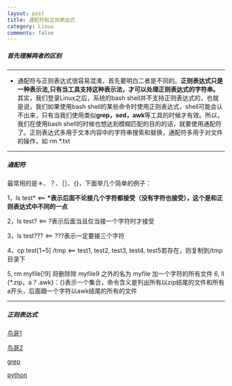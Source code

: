 ```yaml
---
layout: post
title: 通配符和正则表达式
category: Linux
comments: false
---
```


##### 首先理解两者的区别
***
* 通配符与正则表达式很容易混淆，首先要明白二者是不同的。**正则表达式只是一种表示法,只有当工具支持这种表示法，才可以处理正则表达式的字符串。** 其实，我们登录Linux之后，系统的bash shell并不支持正则表达式的，也就是说，我们如果使用bash shell的某些命令时使用正则表达式，shell可能会认不出来，只有当我们使用类似**grep，sed，awk**等工具的时候才有效。所以，我们在使用bash shell的时候也想达到模糊匹配的目的的话，就要使用通配符了。正则表达式多用于文本内容中的字符串搜索和替换，通配符多用于对文件的操作，如 rm \*.txt

***

##### 通配符

最常用的是＊、？、［］、{}，下面举几个简单的例子：

1，ls test\*      <== **\*表示后面不论接几个字符都接受（没有字符也接受），这个是和正则表达式中不同的一点**

2，ls test?       <== ?表示后面当且仅当接一个字符时才接受

3，ls test???       <== ???表示一定要接三个字符

4，cp  test[1~5] /tmp      <== test1, test2, test3, test4, test5若存在，则复制到/tmp目录下  

5, rm myfile[!9] 将删除除 myfile9 之外的名为 myfile 加一个字符的所有文件
6, ll \{\*.zip，a？.awk}：{}表示一个集合，命令含义是列出所有以zip结尾的文件和所有a开头，后面跟一个字符以awk结尾的所有的文件

***
##### 正则表达式

[鸟哥1](http://vbird.dic.ksu.edu.tw/linux_basic/0330regularex_1.php)

[鸟哥2](http://blog.csdn.net/huiguixian/article/details/6284834)

[grep](http://blog.csdn.net/deyili/article/details/5548603)

[python](http://www.runoob.com/python/python-reg-expressions.html)
